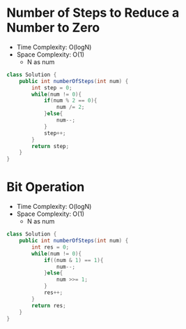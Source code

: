 # Number of Steps to Reduce a Number to Zero

- Time Complexity: O(logN)
- Space Complexity: O(1)
  - N as num

```java
class Solution {
    public int numberOfSteps(int num) {
        int step = 0;
        while(num != 0){
            if(num % 2 == 0){
                num /= 2;
            }else{
                num--;
            }
            step++;
        }
        return step;
    }
}
```

# Bit Operation

- Time Complexity: O(logN)
- Space Complexity: O(1)
  - N as num

```java
class Solution {
    public int numberOfSteps(int num) {
        int res = 0;
        while(num != 0){
            if((num & 1) == 1){
                num--;
            }else{
                num >>= 1;
            }
            res++;
        }
        return res;
    }
}
```
